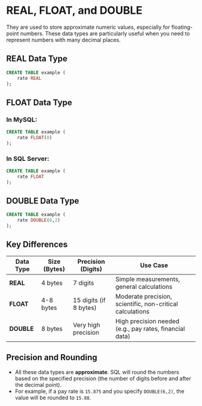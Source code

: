 # REAL, FLOAT, and DOUBLE

They are used to store approximate numeric values, especially for floating-point numbers. These data types are particularly useful when you need to represent numbers with many decimal places.

## REAL Data Type
```sql
CREATE TABLE example (
    rate REAL
);
```

## FLOAT Data Type

### In MySQL:
```sql
CREATE TABLE example (
    rate FLOAT(8)
);
```

### In SQL Server:
```sql
CREATE TABLE example (
    rate FLOAT
);
```

## DOUBLE Data Type
```sql
CREATE TABLE example (
    rate DOUBLE(6,2)
);
```

## Key Differences

| Data Type | Size (Bytes) | Precision (Digits)   | Use Case                                      |
|-----------|--------------|----------------------|-----------------------------------------------|
| **REAL**  | 4 bytes      | 7 digits             | Simple measurements, general calculations     |
| **FLOAT** | 4-8 bytes    | 15 digits (if 8 bytes)| Moderate precision, scientific, non-critical calculations |
| **DOUBLE**| 8 bytes      | Very high precision   | High precision needed (e.g., pay rates, financial data) |

## Precision and Rounding
- All these data types are **approximate**. SQL will round the numbers based on the specified precision (the number of digits before and after the decimal point).
- For example, if a pay rate is `15.875` and you specify `DOUBLE(6,2)`, the value will be rounded to `15.88`.
